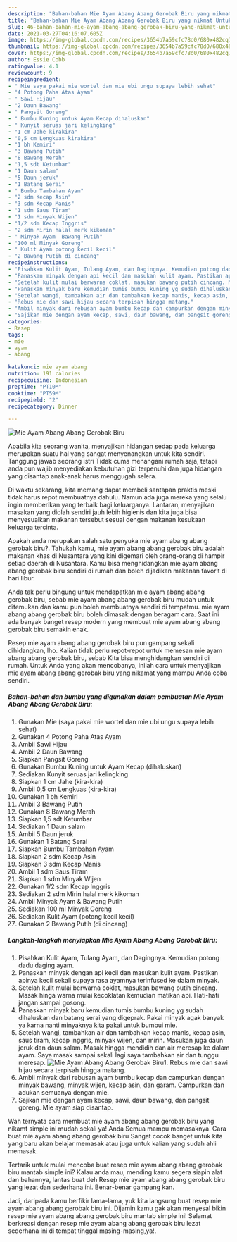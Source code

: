 ```yaml
---
description: "Bahan-bahan Mie Ayam Abang Abang Gerobak Biru yang nikmat Untuk Jualan"
title: "Bahan-bahan Mie Ayam Abang Abang Gerobak Biru yang nikmat Untuk Jualan"
slug: 46-bahan-bahan-mie-ayam-abang-abang-gerobak-biru-yang-nikmat-untuk-jualan
date: 2021-03-27T04:16:07.605Z
image: https://img-global.cpcdn.com/recipes/3654b7a59cfc78d0/680x482cq70/mie-ayam-abang-abang-gerobak-biru-foto-resep-utama.jpg
thumbnail: https://img-global.cpcdn.com/recipes/3654b7a59cfc78d0/680x482cq70/mie-ayam-abang-abang-gerobak-biru-foto-resep-utama.jpg
cover: https://img-global.cpcdn.com/recipes/3654b7a59cfc78d0/680x482cq70/mie-ayam-abang-abang-gerobak-biru-foto-resep-utama.jpg
author: Essie Cobb
ratingvalue: 4.1
reviewcount: 9
recipeingredient:
- " Mie saya pakai mie wortel dan mie ubi ungu supaya lebih sehat"
- "4 Potong Paha Atas Ayam"
- " Sawi Hijau"
- "2 Daun Bawang"
- " Pangsit Goreng"
- " Bumbu Kuning untuk Ayam Kecap dihaluskan"
- " Kunyit seruas jari kelingking"
- "1 cm Jahe kirakira"
- "0,5 cm Lengkuas kirakira"
- "1 bh Kemiri"
- "3 Bawang Putih"
- "8 Bawang Merah"
- "1,5 sdt Ketumbar"
- "1 Daun salam"
- "5 Daun jeruk"
- "1 Batang Serai"
- " Bumbu Tambahan Ayam"
- "2 sdm Kecap Asin"
- "3 sdm Kecap Manis"
- "1 sdm Saus Tiram"
- "1 sdm Minyak Wijen"
- "1/2 sdm Kecap Inggris"
- "2 sdm Mirin halal merk kikoman"
- " Minyak Ayam  Bawang Putih"
- "100 ml Minyak Goreng"
- " Kulit Ayam potong kecil kecil"
- "2 Bawang Putih di cincang"
recipeinstructions:
- "Pisahkan Kulit Ayam, Tulang Ayam, dan Dagingnya. Kemudian potong dadu daging ayam."
- "Panaskan minyak dengan api kecil dan masukan kulit ayam. Pastikan apinya kecil sekali supaya rasa ayamnya terinfused ke dalam minyak."
- "Setelah kulit mulai berwarna coklat, masukan bawang putih cincang. Masak hinga warna mulai kecoklatan kemudian matikan api. Hati-hati jangan sampai gosong."
- "Panaskan minyak baru kemudian tumis bumbu kuning yg sudah dihaluskan dan batang serai yang digeprak. Pakai minyak agak banyak ya karna nanti minyaknya kita pakai untuk bumbui mie."
- "Setelah wangi, tambahkan air dan tambahkan kecap manis, kecap asin, saus tiram, kecap inggris, minyak wijen, dan mirin. Masukan juga daun jeruk dan daun salam. Masak hingga mendidih dan air meresap ke dalam ayam. Saya masak sampai sekali lagi saya tambahkan air dan tunggu meresap."
- "Rebus mie dan sawi hijau secara terpisah hingga matang."
- "Ambil minyak dari rebusan ayam bumbu kecap dan campurkan dengan minyak bawang, minyak wijen, kecap asin, dan garam. Campurkan dan adukan semuanya dengan mie."
- "Sajikan mie dengan ayam kecap, sawi, daun bawang, dan pangsit goreng. Mie ayam siap disantap."
categories:
- Resep
tags:
- mie
- ayam
- abang

katakunci: mie ayam abang 
nutrition: 191 calories
recipecuisine: Indonesian
preptime: "PT10M"
cooktime: "PT59M"
recipeyield: "2"
recipecategory: Dinner

---
```



![Mie Ayam Abang Abang Gerobak Biru](https://img-global.cpcdn.com/recipes/3654b7a59cfc78d0/680x482cq70/mie-ayam-abang-abang-gerobak-biru-foto-resep-utama.jpg)

Apabila kita seorang wanita, menyajikan hidangan sedap pada keluarga merupakan suatu hal yang sangat menyenangkan untuk kita sendiri. Tanggung jawab seorang istri Tidak cuma menangani rumah saja, tetapi anda pun wajib menyediakan kebutuhan gizi terpenuhi dan juga hidangan yang disantap anak-anak harus menggugah selera.

Di waktu  sekarang, kita memang dapat membeli santapan praktis meski tidak harus repot membuatnya dahulu. Namun ada juga mereka yang selalu ingin memberikan yang terbaik bagi keluarganya. Lantaran, menyajikan masakan yang diolah sendiri jauh lebih higienis dan kita juga bisa menyesuaikan makanan tersebut sesuai dengan makanan kesukaan keluarga tercinta. 



Apakah anda merupakan salah satu penyuka mie ayam abang abang gerobak biru?. Tahukah kamu, mie ayam abang abang gerobak biru adalah makanan khas di Nusantara yang kini digemari oleh orang-orang di hampir setiap daerah di Nusantara. Kamu bisa menghidangkan mie ayam abang abang gerobak biru sendiri di rumah dan boleh dijadikan makanan favorit di hari libur.

Anda tak perlu bingung untuk mendapatkan mie ayam abang abang gerobak biru, sebab mie ayam abang abang gerobak biru mudah untuk ditemukan dan kamu pun boleh membuatnya sendiri di tempatmu. mie ayam abang abang gerobak biru boleh dimasak dengan beragam cara. Saat ini ada banyak banget resep modern yang membuat mie ayam abang abang gerobak biru semakin enak.

Resep mie ayam abang abang gerobak biru pun gampang sekali dihidangkan, lho. Kalian tidak perlu repot-repot untuk memesan mie ayam abang abang gerobak biru, sebab Kita bisa menghidangkan sendiri di rumah. Untuk Anda yang akan mencobanya, inilah cara untuk menyajikan mie ayam abang abang gerobak biru yang nikamat yang mampu Anda coba sendiri.

<!--inarticleads1-->

##### Bahan-bahan dan bumbu yang digunakan dalam pembuatan Mie Ayam Abang Abang Gerobak Biru:

1. Gunakan  Mie (saya pakai mie wortel dan mie ubi ungu supaya lebih sehat)
1. Gunakan 4 Potong Paha Atas Ayam
1. Ambil  Sawi Hijau
1. Ambil 2 Daun Bawang
1. Siapkan  Pangsit Goreng
1. Gunakan  Bumbu Kuning untuk Ayam Kecap (dihaluskan)
1. Sediakan  Kunyit seruas jari kelingking
1. Siapkan 1 cm Jahe (kira-kira)
1. Ambil 0,5 cm Lengkuas (kira-kira)
1. Gunakan 1 bh Kemiri
1. Ambil 3 Bawang Putih
1. Gunakan 8 Bawang Merah
1. Siapkan 1,5 sdt Ketumbar
1. Sediakan 1 Daun salam
1. Ambil 5 Daun jeruk
1. Gunakan 1 Batang Serai
1. Siapkan  Bumbu Tambahan Ayam
1. Siapkan 2 sdm Kecap Asin
1. Siapkan 3 sdm Kecap Manis
1. Ambil 1 sdm Saus Tiram
1. Siapkan 1 sdm Minyak Wijen
1. Gunakan 1/2 sdm Kecap Inggris
1. Sediakan 2 sdm Mirin halal merk kikoman
1. Ambil  Minyak Ayam &amp; Bawang Putih
1. Sediakan 100 ml Minyak Goreng
1. Sediakan  Kulit Ayam (potong kecil kecil)
1. Gunakan 2 Bawang Putih (di cincang)




<!--inarticleads2-->

##### Langkah-langkah menyiapkan Mie Ayam Abang Abang Gerobak Biru:

1. Pisahkan Kulit Ayam, Tulang Ayam, dan Dagingnya. Kemudian potong dadu daging ayam.
1. Panaskan minyak dengan api kecil dan masukan kulit ayam. Pastikan apinya kecil sekali supaya rasa ayamnya terinfused ke dalam minyak.
1. Setelah kulit mulai berwarna coklat, masukan bawang putih cincang. Masak hinga warna mulai kecoklatan kemudian matikan api. Hati-hati jangan sampai gosong.
1. Panaskan minyak baru kemudian tumis bumbu kuning yg sudah dihaluskan dan batang serai yang digeprak. Pakai minyak agak banyak ya karna nanti minyaknya kita pakai untuk bumbui mie.
1. Setelah wangi, tambahkan air dan tambahkan kecap manis, kecap asin, saus tiram, kecap inggris, minyak wijen, dan mirin. Masukan juga daun jeruk dan daun salam. Masak hingga mendidih dan air meresap ke dalam ayam. Saya masak sampai sekali lagi saya tambahkan air dan tunggu meresap.
<img src="//assets-global.cpcdn.com/assets/icons/button_play-2c75c40dde080a61004c1f40b05d8f140eaff45d7e9e6481dc71c63d2e7c4909.png" alt="Mie Ayam Abang Abang Gerobak Biru">1. Rebus mie dan sawi hijau secara terpisah hingga matang.
1. Ambil minyak dari rebusan ayam bumbu kecap dan campurkan dengan minyak bawang, minyak wijen, kecap asin, dan garam. Campurkan dan adukan semuanya dengan mie.
1. Sajikan mie dengan ayam kecap, sawi, daun bawang, dan pangsit goreng. Mie ayam siap disantap.




Wah ternyata cara membuat mie ayam abang abang gerobak biru yang nikamt simple ini mudah sekali ya! Anda Semua mampu memasaknya. Cara buat mie ayam abang abang gerobak biru Sangat cocok banget untuk kita yang baru akan belajar memasak atau juga untuk kalian yang sudah ahli memasak.

Tertarik untuk mulai mencoba buat resep mie ayam abang abang gerobak biru mantab simple ini? Kalau anda mau, mending kamu segera siapin alat dan bahannya, lantas buat deh Resep mie ayam abang abang gerobak biru yang lezat dan sederhana ini. Benar-benar gampang kan. 

Jadi, daripada kamu berfikir lama-lama, yuk kita langsung buat resep mie ayam abang abang gerobak biru ini. Dijamin kamu gak akan menyesal bikin resep mie ayam abang abang gerobak biru mantab simple ini! Selamat berkreasi dengan resep mie ayam abang abang gerobak biru lezat sederhana ini di tempat tinggal masing-masing,ya!.

